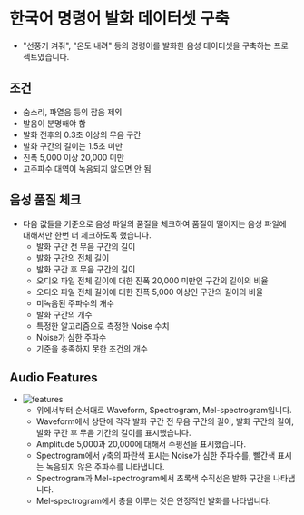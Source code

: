 # 한국어 명령어 발화 데이터셋 구축
- "선풍기 켜줘", "온도 내려" 등의 명령어를 발화한 음성 데이터셋을 구축하는 프로젝트였습니다.
## 조건
- 숨소리, 파열음 등의 잡음 제외
- 발음이 분명해야 함
- 발화 전후의 0.3초 이상의 무음 구간
- 발화 구간의 길이는 1.5초 미만
- 진폭 5,000 이상 20,000 미만
- 고주파수 대역이 녹음되지 않으면 안 됨
## 음성 품질 체크
- 다음 값들을 기준으로 음성 파일의 품질을 체크하여 품질이 떨어지는 음성 파일에 대해서만 한번 더 체크하도록 했습니다.
  - 발화 구간 전 무음 구간의 길이
  - 발화 구간의 전체 길이
  - 발화 구간 후 무음 구간의 길이
  - 오디오 파일 전체 길이에 대한 진폭 20,000 미만인 구간의 길이의 비율
  - 오디오 파일 전체 길이에 대한 진폭 5,000 이상인 구간의 길이의 비율
  - 미녹음된 주파수의 개수
  - 발화 구간의 개수
  - 특정한 알고리즘으로 측정한 Noise 수치
  - Noise가 심한 주파수
  - 기준을 충족하지 못한 조건의 개수
## Audio Features
- ![features](https://i.imgur.com/tXk4ppa.png)
  - 위에서부터 순서대로 Waveform, Spectrogram, Mel-spectrogram입니다.
  - Waveform에서 상단에 각각 발화 구간 전 무음 구간의 길이, 발화 구간의 길이, 발화 구간 후 무음 기간의 길이를 표시했습니다.
  - Amplitude 5,000과 20,000에 대해서 수평선을 표시했습니다.
  - Spectrogram에서 y축의 파란색 표시는 Noise가 심한 주파수를, 빨간색 표시는 녹음되지 않은 주파수를 나타냅니다.
  - Spectrogram과 Mel-spectrogram에서 초록색 수직선은 발화 구간을 나타냅니다.
  - Mel-spectrogram에서 층을 이루는 것은 안정적인 발화를 나타냅니다.
